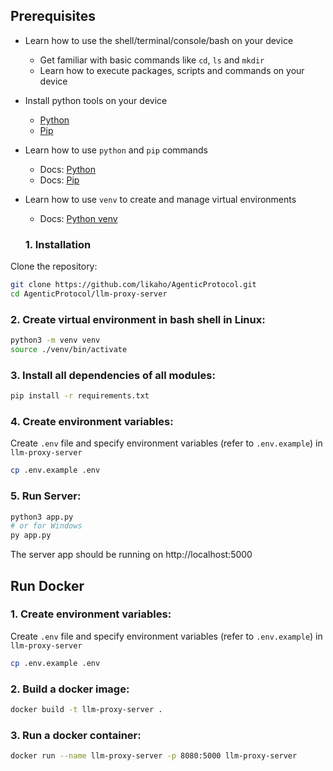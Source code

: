 ## Prerequisites

* Learn how to use the shell/terminal/console/bash on your device
  * Get familiar with basic commands like `cd`, `ls` and `mkdir`
  * Learn how to execute packages, scripts and commands on your device
* Install python tools on your device
  * [Python](https://www.python.org/downloads/)
  * [Pip](https://pip.pypa.io/en/stable/installation/)
* Learn how to use `python` and `pip` commands
  * Docs: [Python](https://docs.python.org/3/)
  * Docs: [Pip](https://pip.pypa.io/en/stable/)
* Learn how to use `venv` to create and manage virtual environments
  * Docs: [Python venv](https://docs.python.org/3/library/venv.html)

  ### 1. Installation

Clone the repository:

```bash
git clone https://github.com/likaho/AgenticProtocol.git
cd AgenticProtocol/llm-proxy-server
```
### 2. Create virtual environment in bash shell in Linux:

```bash
python3 -m venv venv
source ./venv/bin/activate
```

### 3. Install all dependencies of all modules:

```bash
pip install -r requirements.txt
```

### 4. Create environment variables:

Create `.env` file and specify environment variables (refer to `.env.example`) in `llm-proxy-server`

```bash
cp .env.example .env
```

### 5. Run Server:

```bash
python3 app.py
# or for Windows
py app.py
```

The server app should be running on http://localhost:5000


## Run Docker 
### 1. Create environment variables:

Create `.env` file and specify environment variables (refer to `.env.example`) in `llm-proxy-server`

```bash
cp .env.example .env
```

### 2. Build a docker image:

```bash
docker build -t llm-proxy-server .
```

### 3. Run a docker container:

```bash
docker run --name llm-proxy-server -p 8080:5000 llm-proxy-server
```

